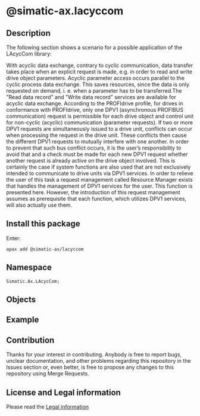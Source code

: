 # @simatic-ax.lacyccom

## Description
The following section shows a scenario for a possible application of the LAcycCom
library:

With acyclic data exchange, contrary to cyclic communication, data transfer takes place when an explicit request is made, e.g. in order to read and write drive object parameters. Acyclic parameter access occurs parallel to the cyclic process data exchange. This saves resources, since the data is only requested on demand, i. e. when a parameter has to be transferred.The "Read data record" and "Write data record" services are available for acyclic data exchange.
According to the PROFIdrive profile, for drives in conformance with PROFIdrive, only one DPV1 (asynchronous PROFIBUS communication) request is permissible for each drive object and control unit for non-cyclic (acyclic) communication (parameter requests). If two or more DPV1 requests are simultaneously issued to a drive unit, conflicts can occur when processing the request in the drive unit. These conflicts then cause the different DPV1 requests to mutually interfere with one another. In order to prevent that such bus conflict occurs, it is the user’s responsibility to avoid that and a check must be made for each new DPV1 request whether another request is already active on the drive object involved. This is certainly the case if system functions are also used that are not exclusively intended to communicate to drive units via DPV1 services.
In order to relieve the user of this task a request management called Resource Manager exists that handles the management of DPV1 services for the user. This function is presented here. However, the introduction of this request management assumes as prerequisite that each function, which utilizes DPV1 services, will also actually use them.

## Install this package

Enter:

```cli
apax add @simatic-ax/lacyccom
```

## Namespace

```iec-st
Simatic.Ax.LAcycCom;
```

## Objects

## Example

<please provide a working example>

## Contribution

Thanks for your interest in contributing. Anybody is free to report bugs, unclear documentation, and other problems regarding this repository in the Issues section or, even better, is free to propose any changes to this repository using Merge Requests.

## License and Legal information

Please read the [Legal information](LICENSE.md)
